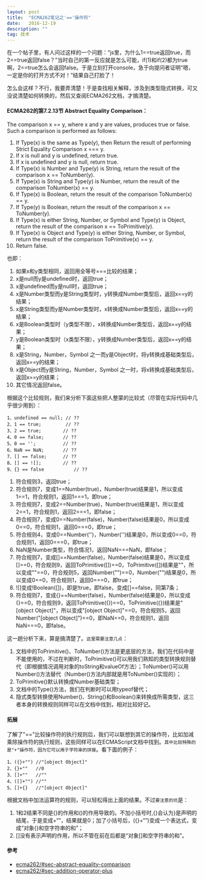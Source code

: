 ```yaml
---
layout: post
title:  "ECMA262笔记之'=='操作符"
date:   2016-12-19
description: ""
tag: 技术
---
```


在一个帖子里，有人问过这样的一个问题：“js里，为什么1==true返回true，而2==true返回false？”当时自己的第一反应就是怎么可能，if(1)和if(2)都为true啊，2==true怎么会返回false。于是立刻打开console，急于向提问者证明“嗯，一定是你的打开方式不对！”结果自己打脸了！

怎么会这样？不行，我要弄清楚！于是查找相关解释，涉及到类型隐式转换，可又没说清楚如何转换的，然后又查阅ECMA262文档，才搞清楚。

#### ECMA262的第7.2.13节 Abstract Equality Comparison：
The comparison x == y, where x and y are values, produces true or false. Such a comparison is performed as follows:

1. If Type(x) is the same as Type(y), then
Return the result of performing Strict Equality Comparison x === y.
2. If x is null and y is undefined, return true.
3. If x is undefined and y is null, return true.
4. If Type(x) is Number and Type(y) is String, return the result of the comparison x == ToNumber(y).
5. If Type(x) is String and Type(y) is Number, return the result of the comparison ToNumber(x) == y.
6. If Type(x) is Boolean, return the result of the comparison ToNumber(x) == y.
7. If Type(y) is Boolean, return the result of the comparison x == ToNumber(y).
8. If Type(x) is either String, Number, or Symbol and Type(y) is Object, return the result of the comparison x == ToPrimitive(y).
9. If Type(x) is Object and Type(y) is either String, Number, or Symbol, return the result of the comparison ToPrimitive(x) == y.
10. Return false.

也即：

1. 如果x和y类型相同，返回用全等号===比较的结果；
2. x是null而y是undefined时，返回true；
3. x是undefined而y是null时，返回true；
4. x是Number类型而y是String类型时，y转换成Number类型后，返回x==y的结果；
5. x是String类型而y是Number类型时，x转换成Number类型后，返回x==y的结果；
6. x是Boolean类型时（y类型不限），x转换成Number类型后，返回x==y的结果；
7. y是Boolean类型时（x类型不限），y转换成Number类型后，返回x==y的结果；
8. x是String，Number，Symbol 之一而y是Object时，将y转换成基础类型后，返回x==y的结果；
9. x是Object而y是String，Number，Symbol 之一时，将x转换成基础类型后，返回x==y的结果；
10. 其它情况返回false。


根据这个比较规则，我们来分析下面这些把人整蒙的比较式（尽管在实际代码中几乎很少用到）：

    1、undefined == null; // ??
    2、1 == true;         // ??
    3、2 == true;   		// ??
    4、0 == false;  		// ??
    5、0 == '';     		// ??
    6、NaN == NaN;  		// ??
    7、[] == false; 		// ??
    8、[] == ![];   		// ??
    9、{} == false			// ??

1. 符合规则3，返回true；
2. 符合规则7，变成1==Number(true)，Number(true)结果是1，所以变成1==1，符合规则1，返回1===1，即true；
3. 符合规则7，变成2==Number(true)，Number(true)结果是1，所以变成2==1，符合规则1，返回2===1，即false；
4. 符合规则7，变成0==Number(false)，Number(false)结果是0，所以变成0==0，符合规则1，返回0===0，即true；
5. 符合规则4，变成0==Number('')，Number('')结果是0，所以变成0==0，符合规则1，返回0===0，即true；
6. NaN是Number类型，符合情况1，返回NaN===NaN，即false；
7. 符合规则7，变成[]==Number(false)，Number(false)结果是0，所以变成[]==0，符合规则9，返回ToPrimitive([])==0，ToPrimitive([])结果是""，所以变成""==0，符合规则5，返回Number("")==0，Number("")结果是0，所以变成0==0，符合规则1，返回0===0，即true；
8. ![]变成!Boolean([])，即是!true，即false，变成[]==false，同第7条；
9. 符合规则7，变成{}==Number(false)，Number(false)结果是0，所以变成{}==0，符合规则9，返回ToPrimitive({})==0，ToPrimitive({})结果是"[object Object]"，所以变成"[object Object]"==0，符合规则5，返回Number("[object Object]")==0，即NaN==0，符合规则1，返回NaN===0，即false。

这一趟分析下来，算是搞清楚了。`这里需要注意几点`：

1. 文档中的ToPrimitive()、ToNumber()方法是更底层的方法，我们在代码中是不能使用的，不过在判断时，ToPrimitive()可以用我们熟知的类型转换规则替代（即根据情况调用对象的toString和valueOf方法）；ToNumber()可以用Number()方法替代（Number()方法内部就是用ToNumber()实现的）；
2. ToPrimitive()默认转换成Number基础类型；
3. 文档中的Type()方法，我们在判断时可以用typeof替代；
4. 隐式类型转换使用Number()、String()和Boolean()来转换成所需类型，这三者本身的转换规则同样可以在文档中找到，相对比较好记。




#### 拓展
了解了"=="比较操作符的执行规则后，我们可以联想到其它的操作符，比如加减乘除操作符的执行规则，这些同样可以在ECMAScript文档中找到。`其中比较特殊的是"+"操作符，因为它可以用于字符串的拼接`。看下面的例子：

    1、({}+"") //"[object Object]"
    2、{}+""   //0
    3、[]+""   //""
    4、([]+"") //""
    5、[]+{}   //"[object Object]"

根据文档中加法运算符的规则，可以轻松得出上面的结果。不过`要注意的坑`是：

1. 1和2结果不同是{}的作用和()的作用导致的。不加小括号时,{}会认为}是声明的结尾，于是变成+“”，结果就是0；加了小括号后，({}+“”)变成一个表达式，变成“对象{}和空字符串的和”；
2. []没有表示声明的作用，所以不管在前在后都是“对象[]和空字符串的和”。





#### 参考

* [ecma262/#sec-abstract-equality-comparison](https://tc39.github.io/ecma262/#sec-abstract-equality-comparison)
* [ecma262/#sec-addition-operator-plus](https://tc39.github.io/ecma262/#sec-addition-operator-plus)
